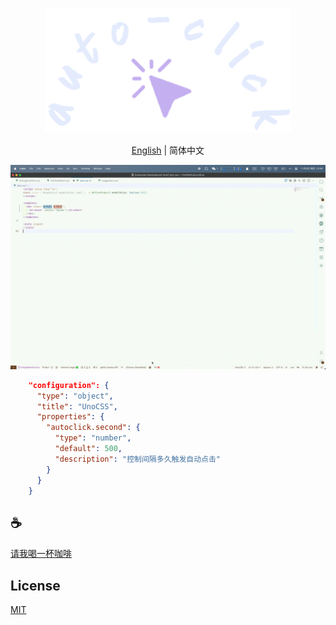 <p align="center">
<img height="200" src="./assets/kv.png" alt="auto click">
</p>
<p align="center"> <a href="./README.md">English</a> | 简体中文</p>

![demo](assets/demo.gif)

```json
    "configuration": {
      "type": "object",
      "title": "UnoCSS",
      "properties": {
        "autoclick.second": {
          "type": "number",
          "default": 500,
          "description": "控制间隔多久触发自动点击"
        }
      }
    }
```
## :coffee:

[请我喝一杯咖啡](https://github.com/Simon-He95/sponsor)

## License

[MIT](./license)
